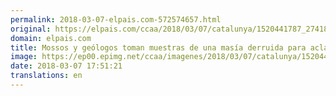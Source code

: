 ```yaml
---
permalink: 2018-03-07-elpais.com-572574657.html
original: https://elpais.com/ccaa/2018/03/07/catalunya/1520441787_274182.html#?ref=rss&format=simple&link=link
domain: elpais.com
title: Mossos y geólogos toman muestras de una masía derruida para aclarar el crimen de Susqueda
image: https://ep00.epimg.net/ccaa/imagenes/2018/03/07/catalunya/1520441787_274182_1520442708_rrss_normal.jpg
date: 2018-03-07 17:51:21
translations: en
---
```



